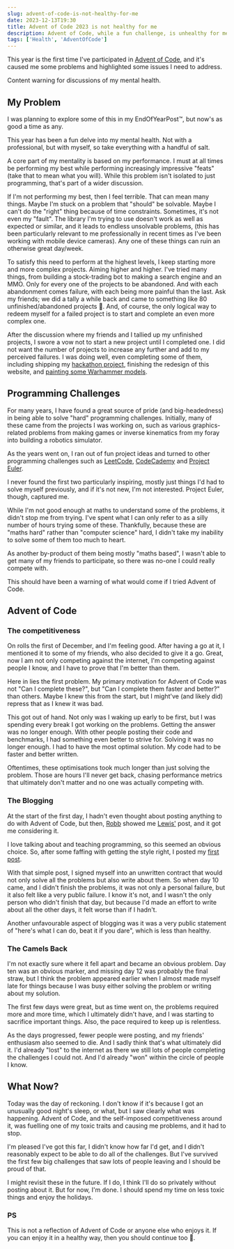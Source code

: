 ```yaml
---
slug: advent-of-code-is-not-healthy-for-me
date: 2023-12-13T19:30
title: Advent of Code 2023 is not healthy for me
description: Advent of Code, while a fun challenge, is unhealthy for me, and I should not participate. It taps at a core part of my mentality, and it's not a part I should be feeding. CW: Mental health.
tags: ['Health', 'AdventOfCode']
---
```


This year is the first time I've participated in [Advent of Code](https://adventofcode.com/), and it's caused me some problems and highlighted some issues I need to address.

Content warning for discussions of my mental health.

## My Problem

I was planning to explore some of this in my EndOfYearPost™️, but now's as good a time as any. 

This year has been a fun delve into my mental health. Not with a professional, but with myself, so take everything with a handful of salt.

A core part of my mentality is based on my performance. I must at all times be performing my best while performing increasingly impressive "feats" (take that to mean what you will). While this problem isn't isolated to just programming, that's part of a wider discussion.

If I'm not performing my best, then I feel terrible. That can mean many things. Maybe I'm stuck on a problem that "should" be solvable. Maybe I can't do the "right" thing because of time constraints. Sometimes, it's not even my "fault". The library I'm trying to use doesn't work as well as expected or similar, and it leads to endless unsolvable problems, (this has been particularly relevant to me professionally in recent times as I've been working with mobile device cameras). Any one of these things can ruin an otherwise great day/week.

To satisfy this need to perform at the highest levels, I keep starting more and more complex projects. Aiming higher and higher. I've tried many things, from building a stock-trading bot to making a search engine and an MMO. Only for every one of the projects to be abandoned. And with each abandonment comes failure, with each being more painful than the last. Ask my friends; we did a tally a while back and came to something like 80 unfinished/abandoned projects 🫠. And, of course, the only logical way to redeem myself for a failed project is to start and complete an even more complex one.

After the discussion where my friends and I tallied up my unfinished projects, I swore a vow not to start a new project until I completed one. I did not want the number of projects to increase any further and add to my perceived failures. I was doing well, even completing some of them, including shipping my [hackathon project](https://zoeaubert.me/blog/hackathon-accelos/), finishing the redesign of this website, and [painting some Warhammer models](https://zoeaubert.me/micros/2023/12/111539387340900611/).

## Programming Challenges

For many years, I have found a great source of pride (and big-headedness) in being able to solve "hard" programming challenges. Initially, many of these came from the projects I was working on, such as various graphics-related problems from making games or inverse kinematics from my foray into building a robotics simulator.

As the years went on, I ran out of fun project ideas and turned to other programming challenges such as [LeetCode](https://leetcode.com/), [CodeCademy](https://www.codecademy.com/) and [Project Euler](https://projecteuler.net/).

I never found the first two particularly inspiring, mostly just things I'd had to solve myself previously, and if it's not new, I'm not interested. Project Euler, though, captured me.

While I'm not good enough at maths to understand some of the problems, it didn't stop me from trying. I've spent what I can only refer to as a silly number of hours trying some of these. Thankfully, because these are "maths hard" rather than "computer science" hard, I didn't take my inability to solve some of them too much to heart.

As another by-product of them being mostly "maths based", I wasn't able to get many of my friends to participate, so there was no-one I could really compete with.

This should have been a warning of what would come if I tried Advent of Code.

## Advent of Code

### The competitiveness 

On rolls the first of December, and I'm feeling good. After having a go at it, I mentioned it to some of my friends, who also decided to give it a go. Great, now I am not only competing against the internet, I'm competing against people I know, and I have to prove that I'm better than them.

Here in lies the first problem. My primary motivation for Advent of Code was not "Can I complete these?", but "Can I complete them faster and better?" than others. Maybe I knew this from the start, but I might've (and likely did) repress that as I knew it was bad. 

This got out of hand. Not only was I waking up early to be first, but I was spending every break I got working on the problems. Getting the answer was no longer enough. With other people posting their code and benchmarks, I had something even better to strive for. Solving it was no longer enough. I had to have the most optimal solution. My code had to be faster and better written.

Oftentimes, these optimisations took much longer than just solving the problem. Those are hours I'll never get back, chasing performance metrics that ultimately don't matter and no one was actually competing with.

### The Blogging

At the start of the first day, I hadn't even thought about posting anything to do with Advent of Code, but then, [Robb](https://rknight.me/) showed me [Lewis'](https://lewisdale.dev/post/advent-of-code-2023-day-one/) post, and it got me considering it.

I love talking about and teaching programming, so this seemed an obvious choice. So, after some faffing with getting the style right, I posted my [first post](https://zoeaubert.me/blog/advent-of-code-2023-day-01/).

With that simple post, I signed myself into an unwritten contract that would not only solve all the problems but also write about them. So when day 10 came, and I didn't finish the problems, it was not only a personal failure, but it also felt like a very public failure. I know it's not, and I wasn't the only person who didn't finish that day, but because I'd made an effort to write about all the other days, it felt worse than if I hadn't.

Another unfavourable aspect of blogging was it was a very public statement of "here's what I can do, beat it if you dare", which is less than healthy.

### The Camels Back

I'm not exactly sure where it fell apart and became an obvious problem. Day ten was an obvious marker, and missing day 12 was probably the final straw, but I think the problem appeared earlier when I almost made myself late for things because I was busy either solving the problem or writing about my solution.

The first few days were great, but as time went on, the problems required more and more time, which I ultimately didn't have, and I was starting to sacrifice important things. Also, the pace required to keep up is relentless.

As the days progressed, fewer people were posting, and my friends' enthusiasm also seemed to die. And I sadly think that's what ultimately did it. I'd already "lost" to the internet as there we still lots of people completing the challenges I could not. And I'd already "won" within the circle of people I know.

## What Now?

Today was the day of reckoning. I don't know if it's because I got an unusually good night's sleep, or what, but I saw clearly what was happening. Advent of Code, and the self-imposed competitiveness around it, was fuelling one of my toxic traits and causing me problems, and it had to stop.

I'm pleased I've got this far, I didn't know how far I'd get, and I didn't reasonably expect to be able to do all of the challenges. But I've survived the first few big challenges that saw lots of people leaving and I should be proud of that.

I might revisit these in the future. If I do, I think I'll do so privately without posting about it. But for now, I'm done. I should spend my time on less toxic things and enjoy the holidays.

### PS

This is not a reflection of Advent of Code or anyone else who enjoys it. If you can enjoy it in a healthy way, then you should continue too 🙂.

